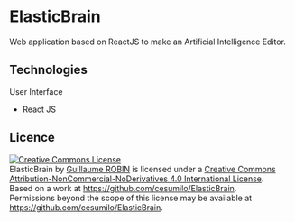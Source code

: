 # ElasticBrain

Web application based on ReactJS to make an Artificial Intelligence Editor.

## Technologies

User Interface

- React JS

## Licence
<a rel="license" href="http://creativecommons.org/licenses/by-nc-nd/4.0/"><img alt="Creative Commons License" style="border-width:0" src="https://i.creativecommons.org/l/by-nc-nd/4.0/88x31.png" /></a><br /><span xmlns:dct="http://purl.org/dc/terms/" property="dct:title">ElasticBrain</span> by <a xmlns:cc="http://creativecommons.org/ns#" href="https://github.com/cesumilo/ElasticBrain" property="cc:attributionName" rel="cc:attributionURL">Guillaume ROBIN</a> is licensed under a <a rel="license" href="http://creativecommons.org/licenses/by-nc-nd/4.0/">Creative Commons Attribution-NonCommercial-NoDerivatives 4.0 International License</a>.<br />Based on a work at <a xmlns:dct="http://purl.org/dc/terms/" href="https://github.com/cesumilo/ElasticBrain" rel="dct:source">https://github.com/cesumilo/ElasticBrain</a>.<br />Permissions beyond the scope of this license may be available at <a xmlns:cc="http://creativecommons.org/ns#" href="https://github.com/cesumilo/ElasticBrain" rel="cc:morePermissions">https://github.com/cesumilo/ElasticBrain</a>.
